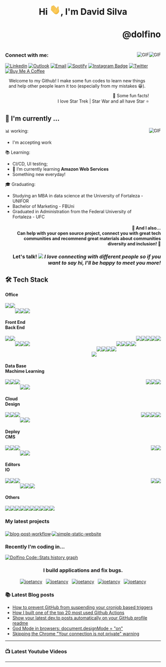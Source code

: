 <h1 align="center">Hi <img src="https://raw.githubusercontent.com/ABSphreak/ABSphreak/master/gifs/Hi.gif" width="35px">, I'm David Silva <div img src="https://www.linkedin.com/in/marketing-administrador-davidnsilva/"style="text-align: right"> <h4>@dolfino<h4/> </div></h1>
  
<div class="row">
  <div class="col-md-4" markdown="1">
  <img height="200px" class="center-block" <img align="right" alt="GIF" src="https://github-readme-stats.vercel.app/api?username=Dolfino&show_icons=true" />
  </div>
  <div class="col-md-7" markdown="1">
  <img height="20px" class="center-block" <img align="right" alt="GIF" src="https://img.shields.io/badge/Pronouns-He%2FHim-brightgreen?style=flat" />
  </div>
</div>

### Connect with me:

[![Linkedin](https://img.shields.io/badge/-LinkedIn-blue?style=flat&logo=Linkedin&logoColor=white&link=https://www.linkedin.com/in/marketing-administrador-davidnsilva/)](https://www.linkedin.com/in/marketing-administrador-davidnsilva/)
[![Outlook](https://img.shields.io/badge/-Outlook-0078D4?style=flat&logo=Microsoft-Outlook&logoColor=white)](mailto:davidnascimentodasilva@hotmail.com)
[![Email](https://img.shields.io/badge/-Gmail-c14438?style=flat&logo=Gmail&logoColor=white&link=mailto:davidnascimentodasilva@gmail.com)](mailto:davidnascimentodasilva@gmail.com)
[![Spotify](https://img.shields.io/badge/-Spotify-1DB954?style=flat&logo=Spotify&logoColor=white)](https://open.spotify.com/user/1271407949)
[![Instagram Badge](https://img.shields.io/badge/-@davidn.silva-purple?style=flat&logo=instagram&logoColor=white&link=https://www.instagram.com/davidn.silva/)](https://www.instagram.com/davidn.silva/)
[![Twitter](https://img.shields.io/badge/-Twitter-1ca0f1?style=flat&labelColor=1ca0f1&logo=twitter&logoColor=white&link=https://twitter.com/Dolfino)](https://twitter.com/Dolfino)
[![Buy Me A Coffee](https://img.shields.io/badge/-Buy%20Me%20A%20Coffee-FF813F?style=flat&logo=buy-me-a-coffee&logoColor=ffffff&link=https://ko-fi.com/davidndasilva92037)](https://ko-fi.com/davidndasilva92037)

<p style="text-align: center"> Welcome to my Github! I make some fun codes to learn new things and help other people learn it too (especially from my mistakes 😁). </p>

<p style="text-align: right"> 💫 Some fun facts! <br>
I love Star Trek | Star War and all have Star ⭐</p>

## 📆 I'm currently ...

<div class="row">
  <div class="col-md-4" markdown="1">
  <img height="300px" class="center-block" <img align="right" alt="GIF" src="https://media.giphy.com/media/USV0ym3bVWQJJmNu3N/giphy.gif" />
  </div>
  <div class="col-md-7" markdown="1">
  📊 working:

- I'm accepting work
</div>
<div class="col-md-7" markdown="1">
📚 Learning:

- CI/CD, UI testing;
- 🌱 I’m currently learning **Amazon Web Services**
- Something new everyday!
</div>
<div class="col-md-7" markdown="1">
🎓 Graduating:

- Studying an MBA in data science at the University of Fortaleza - UNIFOR
- Bachelor of Marketing - FBUni
- Graduated in Administration from the Federal University of Fortaleza - UFC
  </div>
</div>

<div style="text-align: right"> <h4> 
💬 And I also... <br> 
Can help with your open source project, connect you with great tech communities and recommend great materials about communities diversity and inclusion! 🎉<h4/> </div>

<div style="text-align: right"> <h3> 
Let's talk! <img src="https://media.giphy.com/media/LnQjpWaON8nhr21vNW/giphy.gif" width="60"> <em><b>I love connecting with different people</b> so if you want to say <b>hi, I'll be happy to meet you more!</b> </em><h3/> </div>
  
<h2>🛠 Tech Stack</h2>
  
  
<div class="row">
  <div class="col-md-6" markdown="1">
  <h4>Office</h4>
  <img height="20px" class="center-block" <img align="left" src="https://img.shields.io/badge/-Microsoft%20Word-164ead?style=flat&logo=microsoft%20word" />
  <img height="20px" class="center-block" <img align="left" src="https://img.shields.io/badge/-Microsoft%20Excel-026f39?style=flat&logo=microsoft%20excel" /> <br>
  <img height="20px" class="center-block" <img align="left" src="https://img.shields.io/badge/-Microsoft%20PowerPoint-b9361a?style=flat&logo=microsoft%20powerpoint" />
  <img height="20px" class="center-block" <img align="left" src="https://img.shields.io/badge/-Markdown-000000?style=flat-&logo=markdown" />
  <img height="20px" class="center-block" <img align="left" src="https://img.shields.io/badge/-LaTeX-008080?style=flat-&logo=latex&logoColor=ffffff" />  
  </div>
  <div class="col-md-6" markdown="2">
  </div>
</div>

<br/>
  
<div class="row">
  <div class="col-md-6" markdown="1">
  <h4>Front End &emsp; &emsp; &emsp; &emsp; &emsp; &emsp; &emsp; &emsp; &emsp; &emsp; &emsp; &emsp; &emsp; &emsp; &emsp; &emsp; &emsp; &emsp; &emsp; &emsp; &emsp; &emsp; &emsp; &emsp; Back End</h4>
  <img height="20px" class="center-block" <img align="left" src="https://img.shields.io/badge/-HTML5-%23E44D27?style=flat-&logo=html5&logoColor=ffffff" />
  <img height="20px" class="center-block" <img align="left" src="https://img.shields.io/badge/-CSS3-%231572B6?style=flat-&logo=css3" /> 
  &emsp; &emsp; &emsp; &emsp; &emsp; &emsp; &emsp; &emsp; &emsp;  
  <img height="20px" class="center-block" <img align="right" src="https://img.shields.io/badge/-React-%23282C34?style=flat-&logo=react" /> 
  <img height="20px" class="center-block" <img align="right" src="https://img.shields.io/badge/-npm-CB3837?style=flat-&logo=npm" />
  <img height="20px" class="center-block" <img align="right" src="https://img.shields.io/badge/-Express.js-787878?style=flat" />
  <img height="20px" class="center-block" <img align="right" src="https://img.shields.io/badge/-json-02569B?style=flat&logo=json" />
  <img height="20px" class="center-block" <img align="right" src="https://img.shields.io/badge/-Nodejs-black?style=flat-&logo=Node.js" /> <br>
  <img height="20px" class="center-block" <img align="left" src="https://img.shields.io/badge/-JavaScript-black?style=flat-&logo=javascript" />
  <img height="20px" class="center-block" <img align="left" src="https://img.shields.io/badge/-Sass-%23CC6699?style=flat-&logo=sass&logoColor=ffffff" />
  <img height="20px" class="center-block" <img align="left" src="https://img.shields.io/badge/-Bootstrap-563D7C?style=flat-&logo=bootstrap" />
  <img height="20px" class="center-block" <img align="right" src="https://img.shields.io/badge/-django-black?style=flat&logo=django" />
  <img height="20px" class="center-block" <img align="right" src="https://img.shields.io/badge/-Angular-DD0031?style=flat-&logo=angular" />
  <img height="20px" class="center-block" <img align="right" src="https://img.shields.io/badge/-Vuejs-black?style=flat-&logo=vue.js" />
  <img height="20px" class="center-block" <img align="right" src="https://img.shields.io/badge/-TypeScript-3C4858?style=flat-&logo=typescript" /> <br>
  <img height="20px" class="center-block" <img align="right" src="https://img.shields.io/badge/-Flask-0d7963?style=flat&logo=flask&logoColor=white" /> 
  <img height="20px" class="center-block" <img align="right" src="https://img.shields.io/badge/-Python%203-black?style=flat&logo=python&logoColor=white" />
  <img height="20px" class="center-block" <img align="right" src="https://img.shields.io/badge/-GraphQL-E10098?style=flat-&logo=graphql" />
  <img height="20px" class="center-block" <img align="right" src="https://img.shields.io/badge/-Nestjs-black?style=flat-&logo=NestJS" /> <br>
  <img height="20px" class="center-block" <img align="right" src="https://img.shields.io/badge/Java-orange?style=flat&logo=java&logoColor=white" />
  </div>
</div>
  
<br/>
  
<div class="row">
  <div class="col-md-6" markdown="1">
  <h4>Data Base &emsp; &emsp; &emsp; &emsp; &emsp; &emsp; &emsp; &emsp; &emsp; &emsp; &emsp; &emsp; &emsp; &emsp; &emsp; &emsp; &emsp; &emsp; &emsp; &emsp; &emsp; &emsp; &emsp; &emsp; Machime Learning</h4>
  <img height="20px" class="center-block" <img align="left" src="https://img.shields.io/badge/-PostgreSQL-3C4858?style=flat-&logo=postgresql" />
  <img height="20px" class="center-block" <img align="left" src="https://img.shields.io/badge/-MS%20SQL%20Server-CC2927?style=flat-&logo=microsoft-sql-server&logoColor=ffffff" />
  <img height="20px" class="center-block" <img align="left" src="https://img.shields.io/badge/-Docker-black?style=flat-&logo=docker" />
    &emsp; &emsp; &emsp; &emsp; &emsp; &emsp; &emsp; &emsp; &emsp; 
  <img height="20px" class="center-block" <img align="right" src="https://img.shields.io/badge/-Tensorflow-gray?style=flat&logo=tensorflow" />
  <img height="20px" class="center-block" <img align="right" src="https://img.shields.io/badge/-R-black?style=flat&logo=r&logoColor=5b8cc4" />
  <img height="20px" class="center-block" <img align="right" src="https://img.shields.io/badge/-Python-black?style=flat&logo=python" /> <br>
  <img height="20px" class="center-block" <img align="left" src="https://img.shields.io/badge/-MongoDB-black?style=flat-&logo=mongodb" /> 
  <img height="20px" class="center-block" <img align="left" src="https://img.shields.io/badge/-MySQL-black?style=flat-&logo=mysql" /> 
  </div>
</div>
  
<br/>

<div class="row">
  <div class="col-md-6" markdown="1">
  <h4>Cloud &emsp; &emsp; &emsp; &emsp; &emsp; &emsp; &emsp; &emsp; &emsp; &emsp; &emsp; &emsp; &emsp; &emsp; &emsp; &emsp; &emsp; &emsp; &emsp; &emsp; &emsp; &emsp; &emsp; &emsp; &emsp; &emsp; Design</h4>
  <img height="20px" class="center-block" <img align="left" src="https://img.shields.io/badge/Google%20Cloud-black?style=flat-&logo=google-cloud" />
  <img height="20px" class="center-block" <img align="left" src="https://img.shields.io/badge/Amazon%20AWS-232F3E?style=flat-&logo=amazon-aws" />
  <img height="20px" class="center-block" <img align="left" src="https://img.shields.io/badge/-AzureDevops-0175C2?style=flat&logo=azureDevops" />
    &emsp; &emsp; &emsp; &emsp; &emsp; &emsp; &emsp; &emsp; &emsp; &emsp; 
  <img height="20px" class="center-block" <img align="right" src="https://img.shields.io/badge/-Adobe%20After%20Effects-3C4858?style=flat-&logo=adobe-after-effects" />
  <img height="20px" class="center-block" <img align="right" src="https://img.shields.io/badge/-Abode%20Photoshop-26C9FF?style=flat-&logo=adobe-photoshop&logoColor=ffffff" />
  <img height="20px" class="center-block" <img align="right" src="https://img.shields.io/badge/-Abode%20Illustrator-FC8F30?style=flat-&logo=adobe-illustrator&logoColor=ffffff" />
  <img height="20px" class="center-block" <img align="right" src="https://img.shields.io/badge/-Abode%20XD-fe61f6?style=flat-&logo=adobe-XD&logoColor=ffffff" /> <br>
  <img height="20px" class="center-block" <img align="left" src="https://img.shields.io/badge/-Firebase-FFCA28?style=flat-&logo=firebase&logoColor=ffffff" /> 
  <img height="20px" class="center-block" <img align="left" src="https://img.shields.io/badge/-Heroku-430098?style=flat-&logo=heroku" />
  
  </div>
</div>
  
<br/>

<div class="row">
  <div class="col-md-6" markdown="1">
  <h4>Deploy &emsp; &emsp; &emsp; &emsp; &emsp; &emsp; &emsp; &emsp; &emsp; &emsp; &emsp; &emsp; &emsp; &emsp; &emsp; &emsp; &emsp; &emsp; &emsp; &emsp; &emsp; &emsp; &emsp; &emsp; &emsp; &emsp; CMS</h4>
  <img height="20px" class="center-block" <img align="left" src="https://img.shields.io/badge/-Git-black?style=flat-&logo=git" />
  <img height="20px" class="center-block" <img align="left" src="https://img.shields.io/badge/-GitHub-181717?style=flat-&logo=github" />
  <img height="20px" class="center-block" <img align="left" src="https://img.shields.io/badge/-GitLab-FCA121?style=flat-&logo=gitlab" />    
    &emsp; &emsp; &emsp; &emsp; &emsp; &emsp; &emsp; &emsp; &emsp; 
  <img height="20px" class="center-block" <img align="right" src="https://img.shields.io/badge/-Joomla-FC8F30?style=flat-&logo=joomla&logoColor=white" />
  <img height="20px" class="center-block" <img align="right" src="https://img.shields.io/badge/-WordPress-21759B?style=flat-&logo=wordpress" /> <br>
  <img height="20px" class="center-block" <img align="left" src="https://img.shields.io/badge/-Github%20Actions-2088FF?style=flat-&logo=github-actions&logoColor=ffffff" /> 
  <img height="20px" class="center-block" <img align="left" src="https://img.shields.io/badge/-Bitbucket-blue?style=flat&logo=bitbucket" /> 
  </div>
</div>
  
<br/>
  
<div class="row">
  <div class="col-md-6" markdown="1">
  <h4>Editors &emsp; &emsp; &emsp; &emsp; &emsp; &emsp; &emsp; &emsp; &emsp; &emsp; &emsp; &emsp; &emsp; &emsp; &emsp; &emsp; &emsp; &emsp; &emsp; &emsp; &emsp; &emsp; &emsp; &emsp; &emsp; &emsp; IO</h4>
  <img height="20px" class="center-block" <img align="left" src="https://img.shields.io/badge/-VS%20Code-007ACC?style=flat-&logo=visual-studio-code" />
  <img height="20px" class="center-block" <img align="left" src="https://img.shields.io/badge/-IntelliJ%20IDEA-000000?style=flat-&logo=intellij-idea&logoColor=ffffff" />
  <img height="20px" class="center-block" <img align="left" src="https://img.shields.io/badge/-Atom%20Editor-1aaf5d?style=flat-&logo=atom" />
    &emsp; &emsp; &emsp; &emsp; &emsp; &emsp; &emsp; &emsp; &emsp; 
  <img height="20px" class="center-block" <img align="right" src="https://img.shields.io/badge/-Arduino-black?style=flat-&logo=Arduino" />
  <img height="20px" class="center-block" <img align="right" src="https://img.shields.io/badge/-Raspberry%20Pi-C51A4A?style=flat-&logo=Raspberry-Pi" /> <br>
  <img height="20px" class="center-block" <img align="left" src="https://img.shields.io/badge/-Webstorm-3C4858?style=flat-&logo=webstorm" /> 
  <img height="20px" class="center-block" <img align="left" src="https://img.shields.io/badge/-Eclipse-2C2255?style=flat-&logo=eclipse&logoColor=ffffff" />
  <img height="20px" class="center-block" <img align="left" src="https://img.shields.io/badge/-Powershell-5391FE?style=flat-&logo=powershell&logoColor=ffffff" />
  </div>
</div>
  
<br/>
  
<div class="row">
  <div class="col-md-6" markdown="1">
  <h4>Others </h4>
  <img height="20px" class="center-block" <img align="left" src="https://img.shields.io/badge/-Windows-0078D6?style=flat-&logo=windows&logoColor=ffffff" />
  <img height="20px" class="center-block" <img align="left" src="https://img.shields.io/badge/-Linux-787878?style=flat-&logo=linux&logoColor=ffffff" />
  <img height="20px" class="center-block" <img align="left" src="https://img.shields.io/badge/-Ubuntu-94188e?style=flat-&logo=ubuntu&logoColor=ffffff" />
  <img height="20px" class="center-block" <img align="left" src="https://img.shields.io/badge/-Maven-1565c0?style=flat-&logo=apache-maven" />
  <img height="20px" class="center-block" <img align="left" src="https://img.shields.io/badge/-NGINX-269539?style=flat-&logo=nginx&logoColor=ffffff" />
  <img height="20px" class="center-block" <img align="left" src="https://img.shields.io/badge/-Go-black?style=flat&logo=go" />
  <img height="20px" class="center-block" <img align="left" src="https://img.shields.io/badge/-RabbitMQ-black?style=flat-&logo=rabbitmq" />
  <img height="20px" class="center-block" <img align="left" src="https://img.shields.io/badge/-ElasticSearch-005571?style=flat-&logo=elasticsearch" />
  <img height="20px" class="center-block" <img align="left" src="https://img.shields.io/badge/-Redis-black?style=flat-&logo=Redis" />
  <img height="20px" class="center-block" <img align="left" src="https://img.shields.io/badge/-GNU%20Bash-000000?style=flat-&logo=gnu-bash&logoColor=ffffff" />
  </div>
</div>
  
<br/>

<!-- TO make screenshot of your code, copy below link:
https://carbon.now.sh/ -->

### My latest projects

<a href="https://github.com/WEGFan/codestats-profile-readme">
  <img align="middle" src="https://github-readme-stats.vercel.app/api/pin/?username=Dolfino&repo=blog-post-workflow" alt="blog-post-workflow" />
</a>
<a href="https://github.com/WEGFan/Geometry-Dash-Menu-Music-Randomizer">
  <img align="middle" src="https://github-readme-stats.vercel.app/api/pin/?username=Dolfino&repo=simple-static-website" alt="simple-static-website" />
</a>

### Recently I'm coding in...

<a href="https://codestats.net/users/Dolfino">
  <img src='https://codestats-readme.wegfan.cn/history-graph/Dolfino?width=850&height=300&timezone=08:00&history_days=21&max_languages=9&language_colors=["3e4053","f15854","5da5da","faa43a","60bd68","f17cb0","b2912f","decf3f","b276b2","808080"]' alt="Dolfino Code::Stats history graph" />
</a>

<br/>
<h3 align="center">I build applications and fix bugs.</h3>

<p align="center">
<a href="https://dev.to/dolfino" target="blank"><img align="center" src="https://cdn.jsdelivr.net/npm/simple-icons@3.0.1/icons/dev-dot-to.svg" alt="joetancy" height="40" width="40" /></a>&nbsp;&nbsp;
<a href="https://twitter.com/Dolfino" target="blank"><img align="center" src="https://cdn.jsdelivr.net/npm/simple-icons@3.0.1/icons/twitter.svg" alt="joetancy" height="40" width="40" /></a>&nbsp;&nbsp;
<a href="https://www.linkedin.com/in/marketing-administrador-davidnsilva/" target="blank"><img align="center" src="https://cdn.jsdelivr.net/npm/simple-icons@3.0.1/icons/linkedin.svg" alt="joetancy" height="40" width="40" /></a>&nbsp;&nbsp;
<a href="https://www.facebook.com/david.nascimentodasilva" target="blank"><img align="center" src="https://cdn.jsdelivr.net/npm/simple-icons@3.0.1/icons/facebook.svg" alt="joetancy" height="40" width="40" /></a>&nbsp;&nbsp;
<a href="https://www.instagram.com/davidn.silva/" target="blank"><img align="center" src="https://cdn.jsdelivr.net/npm/simple-icons@3.0.1/icons/instagram.svg" alt="joetancy" height="40" width="40" /></a>
</p>

### 📚 Latest Blog posts

<!-- BLOG-POST-LIST:START -->
- [How to prevent GitHub from suspending your cronjob based triggers](https://dev.to/gautamkrishnar/how-to-prevent-github-from-suspending-your-cronjob-based-triggers-knf)
- [How I built one of the top 20 most used Github Actions](https://www.gautamkrishnar.com/how-i-built-one-of-the-top-20-most-used-github-actions/)
- [Show your latest dev.to posts automatically on your GitHub profile readme](https://dev.to/gautamkrishnar/show-your-latest-dev-to-posts-automatically-in-your-github-profile-readme-3nk8)
- [God Mode in browsers: document.designMode = &quot;on&quot;](https://dev.to/gautamkrishnar/god-mode-in-browsers-document-designmode-on-2pmo)
- [Skipping the Chrome &quot;Your connection is not private&quot; warning](https://dev.to/gautamkrishnar/quickbits-1-skipping-the-chrome-your-connection-is-not-private-warning-4kp1)
<!-- BLOG-POST-LIST:END -->

---

### 📺 Latest Youtube Videos

<!-- YOUTUBE:START -->
<!-- YOUTUBE:END -->

---
